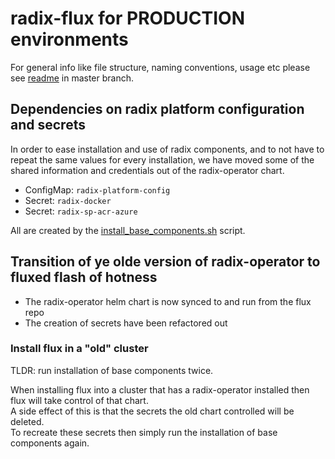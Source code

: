 # radix-flux for PRODUCTION environments

For general info like file structure, naming conventions, usage etc please see [readme](https://github.com/equinor/radix-flux) in master branch.  


## Dependencies on radix platform configuration and secrets

In order to ease installation and use of radix components, and to not have to repeat the same values for every installation, we have moved some of the shared information and credentials out of the radix-operator chart.

- ConfigMap: `radix-platform-config`
- Secret: `radix-docker` 
- Secret: `radix-sp-acr-azure`  

All are created by the [install_base_components.sh](https://github.com/equinor/radix-platform/blob/master/scripts/install_base_components.sh) script.


## Transition of ye olde version of radix-operator to fluxed flash of hotness

- The radix-operator helm chart is now synced to and run from the flux repo
- The creation of secrets have been refactored out

### Install flux in a "old" cluster

TLDR: run installation of base components twice.  

When installing flux into a cluster that has a radix-operator installed then flux will take control of that chart.  
A side effect of this is that the secrets the old chart controlled will be deleted.  
To recreate these secrets then simply run the installation of base components again.